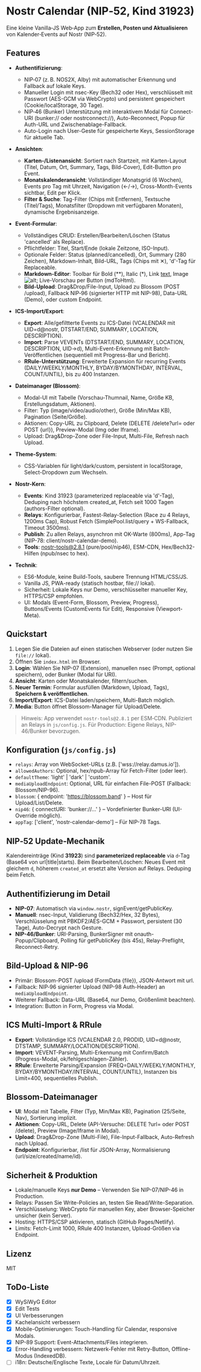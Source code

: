 # Nostr Calendar (NIP‑52, Kind 31923)

Eine kleine Vanilla‑JS Web‑App zum **Erstellen, Posten und Aktualisieren** von Kalender‑Events auf Nostr (NIP‑52).

## Features

- **Authentifizierung**: 
  - NIP‑07 (z. B. NOS2X, Alby) mit automatischer Erkennung und Fallback auf lokale Keys.
  - Manueller Login mit nsec-Key (Bech32 oder Hex), verschlüsselt mit Passwort (AES-GCM via WebCrypto) und persistent gespeichert (Cookie/localStorage, 30 Tage).
  - NIP‑46 (Bunker) Unterstützung mit interaktivem Modal für Connect-URI (bunker:// oder nostrconnect://), Auto-Reconnect, Popup für Auth-URL und Zwischenablage-Fallback.
  - Auto-Login nach User-Geste für gespeicherte Keys, SessionStorage für aktuelle Tab.

- **Ansichten**:
  - **Karten-/Listenansicht**: Sortiert nach Startzeit, mit Karten-Layout (Titel, Datum, Ort, Summary, Tags, Bild-Cover), Edit-Button pro Event.
  - **Monatskalenderansicht**: Vollständiger Monatsgrid (6 Wochen), Events pro Tag mit Uhrzeit, Navigation (←/→), Cross-Month-Events sichtbar, Edit per Klick.
  - **Filter & Suche**: Tag-Filter (Chips mit Entfernen), Textsuche (Titel/Tags), Monatsfilter (Dropdown mit verfügbaren Monaten), dynamische Ergebnisanzeige.

- **Event-Formular**:
  - Vollständiges CRUD: Erstellen/Bearbeiten/Löschen (Status 'cancelled' als Replace).
  - Pflichtfelder: Titel, Start/Ende (lokale Zeitzone, ISO-Input).
  - Optionale Felder: Status (planned/cancelled), Ort, Summary (280 Zeichen), Markdown-Inhalt, Bild-URL, Tags (Chips mit ✕), 'd'-Tag für Replaceable.
  - **Markdown-Editor**: Toolbar für Bold (**), Italic (*), Link [text](url), Image ![alt](url); Live-Vorschau per Button (mdToHtml).
  - **Bild-Upload**: Drag&Drop/File-Input, Upload zu Blossom (POST /upload), Fallback NIP‑96 (signierter HTTP mit NIP-98), Data-URL (Demo), oder custom Endpoint.

- **ICS-Import/Export**:
  - **Export**: Alle/gefiltterte Events zu ICS-Datei (VCALENDAR mit UID=d@nostr, DTSTART/END, SUMMARY, LOCATION, DESCRIPTION).
  - **Import**: Parse VEVENTs (DTSTART/END, SUMMARY, LOCATION, DESCRIPTION, UID→d), Multi-Event-Erkennung mit Batch-Veröffentlichen (sequentiell mit Progress-Bar und Bericht).
  - **RRule-Unterstützung**: Erweiterte Expansion für recurring Events (DAILY/WEEKLY/MONTHLY, BYDAY/BYMONTHDAY, INTERVAL, COUNT/UNTIL), bis zu 400 Instanzen.

- **Dateimanager (Blossom)**:
  - Modal-UI mit Tabelle (Vorschau-Thumnail, Name, Größe KB, Erstellungsdatum, Aktionen).
  - Filter: Typ (image/video/audio/other), Größe (Min/Max KB), Pagination (Seite/Größe).
  - Aktionen: Copy-URL zu Clipboard, Delete (DELETE /delete?url= oder POST {url}), Preview-Modal (Img oder Iframe).
  - Upload: Drag&Drop-Zone oder File-Input, Multi-File, Refresh nach Upload.

- **Theme-System**: 
  - CSS-Variablen für light/dark/custom, persistent in localStorage, Select-Dropdown zum Wechseln.

- **Nostr-Kern**:
  - **Events**: Kind 31923 (parameterized replaceable via 'd'-Tag), Deduping nach höchstem created_at, Fetch seit 1000 Tagen (authors-Filter optional).
  - **Relays**: Konfigurierbar, Fastest-Relay-Selection (Race zu 4 Relays, 1200ms Cap), Robust Fetch (SimplePool.list/query + WS-Fallback, Timeout 3500ms).
  - **Publish**: Zu allen Relays, asynchron mit OK-Warte (800ms), App-Tag (NIP-78: client/nostr-calendar-demo).
  - **Tools**: nostr-tools@2.8.1 (pure/pool/nip46), ESM-CDN, Hex/Bech32-Hilfen (npub/nsec to hex).

- **Technik**:
  - ES6-Module, keine Build-Tools, saubere Trennung HTML/CSS/JS.
  - Vanilla JS, PWA-ready (statisch hostbar, file:// lokal).
  - Sicherheit: Lokale Keys nur Demo, verschlüsselter manueller Key, HTTPS/CSP empfohlen.
  - UI: Modals (Event-Form, Blossom, Preview, Progress), Buttons/Events (CustomEvents für Edit), Responsive (Viewport-Meta).

## Quickstart

1. Legen Sie die Dateien auf einen statischen Webserver (oder nutzen Sie `file://` lokal).
2. Öffnen Sie `index.html` im Browser.
3. **Login**: Wählen Sie NIP-07 (Extension), manuellen nsec (Prompt, optional speichern), oder Bunker (Modal für URI).
4. **Ansicht**: Karten oder Monatskalender, filtern/suchen.
5. **Neuer Termin**: Formular ausfüllen (Markdown, Upload, Tags), **Speichern & veröffentlichen**.
6. **Import/Export**: ICS-Datei laden/speichern, Multi-Batch möglich.
7. **Media**: Button öffnet Blossom-Manager für Upload/Delete.

> Hinweis: App verwendet `nostr-tools@2.8.1` per ESM‑CDN. Publiziert an Relays in `js/config.js`. Für Production: Eigene Relays, NIP-46/Bunker bevorzugen.

## Konfiguration (`js/config.js`)

- `relays`: Array von WebSocket-URLs (z.B. ['wss://relay.damus.io']).
- `allowedAuthors`: Optional, hex/npub-Array für Fetch-Filter (oder leer).
- `defaultTheme`: 'light' | 'dark' | 'custom'.
- `mediaUploadEndpoint`: Optional, URL für einfachen File-POST (Fallback: Blossom/NIP-96).
- `blossom`: { endpoint: 'https://blossom.band' } – Host für Upload/List/Delete.
- `nip46`: { connectURI: 'bunker://...' } – Vordefinierter Bunker-URI (UI-Override möglich).
- `appTag`: ['client', 'nostr-calendar-demo'] – Für NIP-78 Tags.

## NIP‑52 Update‑Mechanik

Kalendereinträge (Kind **31923**) sind **parameterized replaceable** via `d`‑Tag (Base64 von url|title|starts). Beim Bearbeiten/Löschen: Neues Event mit gleichem `d`, höherem `created_at` ersetzt alte Version auf Relays. Deduping beim Fetch.

## Authentifizierung im Detail

- **NIP-07**: Automatisch via `window.nostr`, signEvent/getPublicKey.
- **Manuell**: nsec-Input, Validierung (Bech32/Hex, 32 Bytes), Verschlüsselung mit PBKDF2/AES-GCM + Passwort, persistent (30 Tage), Auto-Decrypt nach Gesture.
- **NIP-46/Bunker**: URI-Parsing, BunkerSigner mit onauth-Popup/Clipboard, Polling für getPublicKey (bis 45s), Relay-Preflight, Reconnect-Retry.

## Bild‑Upload & NIP-96

- Primär: Blossom-POST /upload (FormData {file}), JSON-Antwort mit url.
- Fallback: NIP‑96 signierter Upload (NIP-98 Auth-Header) an `mediaUploadEndpoint`.
- Weiterer Fallback: Data-URL (Base64, nur Demo, Größenlimit beachten).
- Integration: Button in Form, Progress via Modal.

## ICS Multi-Import & RRule

- **Export**: Vollständige ICS (VCALENDAR 2.0, PRODID, UID=d@nostr, DTSTAMP, SUMMARY/LOCATION/DESCRIPTION).
- **Import**: VEVENT-Parsing, Multi-Erkennung mit Confirm/Batch (Progress-Modal, ok/fehlgeschlagen-Zähler).
- **RRule**: Erweiterte Parsing/Expansion (FREQ=DAILY/WEEKLY/MONTHLY, BYDAY/BYMONTHDAY/INTERVAL, COUNT/UNTIL), Instanzen bis Limit=400, sequentielles Publish.

## Blossom-Dateimanager

- **UI**: Modal mit Tabelle, Filter (Typ, Min/Max KB), Pagination (25/Seite, Nav), Sortierung implizit.
- **Aktionen**: Copy-URL, Delete (API-Versuche: DELETE ?url= oder POST /delete), Preview (Image/Iframe in Modal).
- **Upload**: Drag&Drop-Zone (Multi-File), File-Input-Fallback, Auto-Refresh nach Upload.
- **Endpoint**: Konfigurierbar, /list für JSON-Array, Normalisierung (url/size/created/name/id).

## Sicherheit & Produktion

- Lokale/manuelle Keys **nur Demo** – Verwenden Sie NIP-07/NIP-46 in Production.
- Relays: Passen Sie Write-Policies an, testen Sie Read/Write-Separation.
- Verschlüsselung: WebCrypto für manuellen Key, aber Browser-Speicher unsicher (kein Server).
- Hosting: HTTPS/CSP aktivieren, statisch (GitHub Pages/Netlify).
- Limits: Fetch-Limit 1000, RRule 400 Instanzen, Upload-Größen via Endpoint.

## Lizenz

MIT

## ToDo-Liste

- [x] WySiWyG Editor
- [x] Edit Tests
- [x] UI Verbesserungen
- [x] Kachelansicht verbessern
- [x] Mobile-Optimierungen: Touch-Handling für Calendar, responsive Modals.
- [x] NIP-89 Support: Event-Attachments/Files integrieren.
- [x] Error-Handling verbessern: Netzwerk-Fehler mit Retry-Button, Offline-Modus (IndexedDB).
- [ ] i18n: Deutsche/Englische Texte, Locale für Datum/Uhrzeit.
